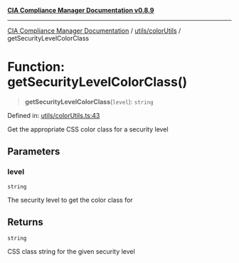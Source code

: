 [**CIA Compliance Manager Documentation v0.8.9**](../../../README.md)

***

[CIA Compliance Manager Documentation](../../../modules.md) / [utils/colorUtils](../README.md) / getSecurityLevelColorClass

# Function: getSecurityLevelColorClass()

> **getSecurityLevelColorClass**(`level`): `string`

Defined in: [utils/colorUtils.ts:43](https://github.com/Hack23/cia-compliance-manager/blob/e1ae27dd41c4ccea8a13cdec993022242a97dce3/src/utils/colorUtils.ts#L43)

Get the appropriate CSS color class for a security level

## Parameters

### level

`string`

The security level to get the color class for

## Returns

`string`

CSS class string for the given security level
